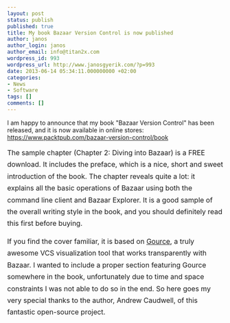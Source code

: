 ```yaml
---
layout: post
status: publish
published: true
title: My book Bazaar Version Control is now published
author: janos
author_login: janos
author_email: info@titan2x.com
wordpress_id: 993
wordpress_url: http://www.janosgyerik.com/?p=993
date: 2013-06-14 05:34:11.000000000 +02:00
categories:
- News
- Software
tags: []
comments: []
---
```

I am happy to announce that my book "Bazaar Version Control" has been released, and it is now available in online stores:
<a href="https://www.packtpub.com/bazaar-version-control/book">https://www.packtpub.com/bazaar-version-control/book</a>

<span style="line-height: 1.714285714; font-size: 1rem;">The sample chapter (Chapter 2: Diving into Bazaar) is a FREE download. It includes the preface, which is a nice, short and sweet introduction of the book. The chapter reveals quite a lot: it explains all the basic operations of Bazaar using both the command line client and Bazaar Explorer. It is a good sample of the overall writing style in the book, and you should definitely read this first before buying.</span>

<span style="line-height: 1.714285714; font-size: 1rem;">If you find the cover familiar, it is based on <a href="https://code.google.com/p/gource/">Gource</a>, a truly awesome VCS visualization tool that works transparently with Bazaar. I wanted to include a proper section featuring Gource somewhere in the book, unfortunately due to time and space constraints I was not able to do so in the end. So here goes my very special thanks to the author, Andrew Caudwell, of this fantastic open-source project.</span>

